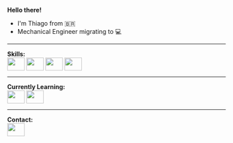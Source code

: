 
<strong>Hello there!</strong>
- I'm Thiago from :brazil:
- Mechanical Engineer migrating to :computer:
___

<strong>Skills:</strong>
 <br>
 <img align="center" src="https://cdn.jsdelivr.net/gh/devicons/devicon/icons/python/python-original.svg" height="30" width="40"> <img align="center" src="https://cdn.jsdelivr.net/gh/devicons/devicon/icons/html5/html5-original.svg" height="30" width="40"> <img align="center" src="https://cdn.jsdelivr.net/gh/devicons/devicon/icons/css3/css3-original.svg" height="30" width="40"> <img align="center" src="https://cdn.jsdelivr.net/gh/devicons/devicon/icons/c/c-original.svg" height="30" width="40">
 
___

  <strong>Currently Learning:</strong>
  <br>
 <img align="center" src="https://cdn.jsdelivr.net/gh/devicons/devicon/icons/javascript/javascript-original.svg" height="30" width="40"> <img align="center" src="https://cdn.jsdelivr.net/gh/devicons/devicon/icons/react/react-original.svg" height="30" width="40">

___
 <strong>Contact:</strong>
  <br>
<a href="https://www.linkedin.com/in/thiago-paes-de-carvalho-6567b750/"><img align="center" src="https://cdn.jsdelivr.net/gh/devicons/devicon/icons/linkedin/linkedin-original.svg" height="30" width="40"></a>
